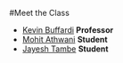 #Meet the Class

* [Kevin Buffardi](kevin.md) **Professor**
* [Mohit Athwani](mohit.md) **Student**
* [Jayesh Tambe](Jayesh.md) **Student**
